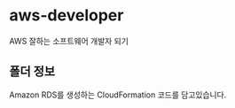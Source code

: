 # aws-developer
AWS 잘하는 소프트웨어 개발자 되기

## 폴더 정보
<!-- 必須事項 -->
Amazon RDS를 생성하는 CloudFormation 코드를 담고있습니다.